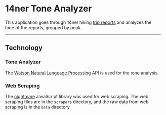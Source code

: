 # 14ner Tone Analyzer

This application goes through 14ner hiking [trip reports](https://www.14ers.com/php14ers/peakstatus_main.php) and analyzes the tone of the reports, grouped by peak.

---

## Technology

### Tone Analyzer

The [Watson Natural Language Processing](https://www.ibm.com/watson/services/natural-language-understanding/) API is used for the tone analysis.

### Web Scraping

The [nightmare](https://github.com/segmentio/nightmare) JavaScript library was used for web scraping. The web scraping files are in the `scrapers` directory, and the raw data from web scraping is in the `data` directory.